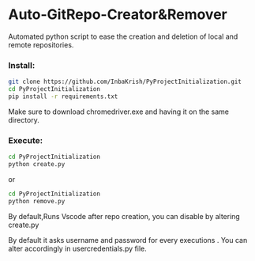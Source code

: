 # Auto-GitRepo-Creator&Remover

Automated python script to ease the creation and deletion of local and remote repositories.

### Install:
```bash
git clone https://github.com/InbaKrish/PyProjectInitialization.git
cd PyProjectInitialization
pip install -r requirements.txt
```
Make sure to download chromedriver.exe and having it on the same directory.

### Execute:
```bash
cd PyProjectInitialization
python create.py
```
or
```bash
cd PyProjectInitialization
python remove.py
```
By default,Runs Vscode after repo creation, you can disable by altering create.py

By default it asks username and password for every executions .
You can alter accordingly in usercredentials.py file.
